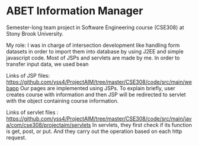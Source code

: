 ABET Information Manager
===========================
Semester-long team project in Software Engineering course (CSE308) at Stony Brook University.

My role:
I was in charge of intersection development like handling form datasets in order to import them into database by using J2EE and simple javascript code. 
Most of JSPs and servlets are made by me. In order to transfer input data, we used bean

Links of JSP files:
https://github.com/yss4/ProjectAIM/tree/master/CSE308/code/src/main/webapp
Our pages are implemented using JSPs. To explain briefly, user creates course with information and then JSP will be redirected to servlet with the object containing course information.

Links of servlet files :
https://github.com/yss4/ProjectAIM/tree/master/CSE308/code/src/main/java/com/cse308/projectaim/servlets
In servlets, they first check if its function is get, post, or put. And they carry out the operation based on each http request.
